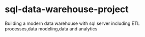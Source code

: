 # sql-data-warehouse-project
Building a modern data warehouse with sql server including ETL processes,data modeling,data and analytics
